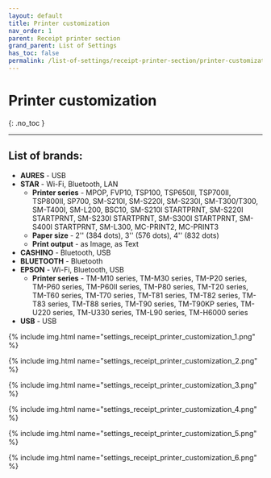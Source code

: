 ```yaml
---
layout: default
title: Printer customization
nav_order: 1
parent: Receipt printer section
grand_parent: List of Settings
has_toc: false
permalink: /list-of-settings/receipt-printer-section/printer-customization
---
```


# Printer customization
{: .no_toc }

---

## List of brands:
- **AURES** - USB
- **STAR** - Wi-Fi, Bluetooth, LAN
	- **Printer series** - MPOP, FVP10, TSP100, TSP650II, TSP700II, TSP800II, SP700, SM-S210I, SM-S220I, SM-S230I, SM-T300/T300, SM-T400I, SM-L200, BSC10, SM-S210I STARTPRNT, SM-S220I STARTPRNT, SM-S230I STARTPRNT, SM-S300I STARTPRNT, SM-S400I STARTPRNT, SM-L300, MC-PRINT2, MC-PRINT3
	- **Paper size** - 2'' (384 dots), 3'' (576 dots), 4'' (832 dots)
	- **Print output** - as Image, as Text
- **CASHINO** - Bluetooth, USB
- **BLUETOOTH** - Bluetooth
- **EPSON** - Wi-Fi, Bluetooth, USB
	- **Printer series** - TM-M10 series, TM-M30 series, TM-P20 series, TM-P60 series, TM-P60II series, TM-P80 series, TM-T20 series, TM-T60 series, TM-T70 series, TM-T81 series, TM-T82 series, TM-T83 series, TM-T88 series, TM-T90 series, TM-T90KP series, TM-U220 series, TM-U330 series, TM-L90 series, TM-H6000 series
- **USB** - USB

{% include img.html name="settings_receipt_printer_customization_1.png" %}

{% include img.html name="settings_receipt_printer_customization_2.png" %}

{% include img.html name="settings_receipt_printer_customization_3.png" %}

{% include img.html name="settings_receipt_printer_customization_4.png" %}

{% include img.html name="settings_receipt_printer_customization_5.png" %}

{% include img.html name="settings_receipt_printer_customization_6.png" %}
